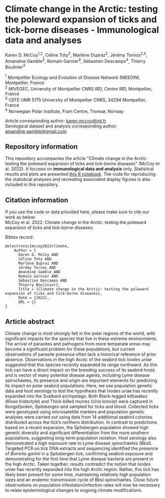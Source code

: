 # Climate change in the Arctic: testing the poleward expansion of ticks and tick-borne diseases - Immunological data and analyses

Karen D. McCoy<sup>1,2</sup>, Céline Toty<sup>2</sup>, Marlène Dupraz<sup>2</sup>, Jérémy Tornos<sup>2,3</sup>, Amandine Gamble<sup>3</sup>, Romain Garnier<sup>3</sup>, Sébastien Descamps<sup>4</sup>, Thierry Boulinier<sup>3</sup>

<sup>1</sup> Montpellier Ecology and Evolution of Disease Network (MEEDiN), Montpellier, France  <br>
<sup>2</sup> MIVEGEC, University of Montpellier CNRS IRD, Centre IRD, Montpellier, France <br>
<sup>3</sup> CEFE UMR 5175 University of Montpellier CNRS, 34294 Montpellier, France <br>
<sup>4</sup> Norwegian Polar Institute, Fram Centre, Tromsø, Norway <br>

Article corresponding author: [karen.mccoy@ird.fr](mailto:karen.mccoy@ird.fr) <br>
Serological dataset and analysis corresponding author: [amandine.gamble@gmail.com](mailto:amandine.gamble@gmail.com)

## Repository information
This repository accompanies the article "Climate change in the Arctic: testing the poleward expansion of ticks and tick-borne diseases" (McCoy et al. 2022). It focuses on **immunological data and analysis** only. Statistical results and plots are presented <a href="https://htmlpreview.github.io/?https://github.com/AmandineGamble/arctic_borrelia_sero/blob/main/ELISA_data_analysis.html" target="_blank">this R notebook</a>. The code for reproducing the statistical analyses and recreating associated display figures is also included in this repository. 

## Citation information
If you use the code or data provided here, please make sure to cite our work as below: <br>
McCoy et al. 2022. Climate change in the Arctic: testing the poleward expansion of ticks and tick-borne diseases. 

Bibtex record:
```
@electronic{mccoy2022climate,
    Author = {
      Karen D. McCoy AND
      Céline Toty AND
      Marlène Dupraz AND 
      Jérémy Tornos AND
      Amandine Gamble AND
      Romain Garnier AND
      Sébastien Descamps AND
      Thierry Boulinier},
      Title = {Climate change in the Arctic: testing the poleward expansion of ticks and tick-borne diseases},
      Date = {2022},
      URL = {}
}
```

## Article abstract 
Climate change is most strongly felt in the polar regions of the world, with significant impacts for the species that live in these extreme environments. The arrival of parasites and pathogens from more temperate areas may become a significant problem for these populations, but current observations of parasite presence often lack a historical reference of prior absence. Observations in the high Arctic of the seabird tick *Ixodes uriae* suggested that this species recently expanded its range northward. As this tick can have a direct impact on the breeding success of its seabird hosts and is vector of many potential disease agents, including Lyme disease spirochaetes, its presence and origin are important elements for predicting its impact on polar seabird populations. Here, we use population genetic data and host serology to test the hypothesis that Ixodes uriae has recently expanded into the Svalbard archipelago. Both Black-legged kittiwakes (*Rissa tridactyla*) and Thick-billed murres (*Uria lomvia*) were captured in Kongsfjorden, Spitsbergen and sampled for ticks and blood. Collected ticks were genotyped using microsatellite markers and population genetic analyses were carried out using data from 14 additional seabird colonies distributed across the tick’s northern distribution. In contrast to predictions based on a recent expansion, the Spitsbergen population showed high genetic diversity and significant differentiation from the more southern populations, suggesting long-term population isolation. Host serology also demonstrated a high exposure rate to Lyme disease spirochaetes (Bbsl). Targeted PCR on tick DNA extracts and sequencing identified the presence of *Borrelia garinii* in a Spitsbergen tick, confirming seabird exposure and demonstrating for the first time that Lyme disease bacteria are present in the high Arctic. Taken together, results contradict the notion that *Ixodes uriae* has recently expanded into the high Arctic region. Rather, this tick has likely been present for some time, maintaining relatively high population sizes and an endemic transmission cycle of Bbsl spirochaetes. Close future observations on population infestation/infection rates will now be necessary to relate epidemiological changes to ongoing climate modifications.
